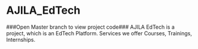# AJILA_EdTech

###Open Master branch to view project code###
AJILA EdTech is a project, which is an EdTech Platform. Services we offer Courses, Trainings, Internships.
